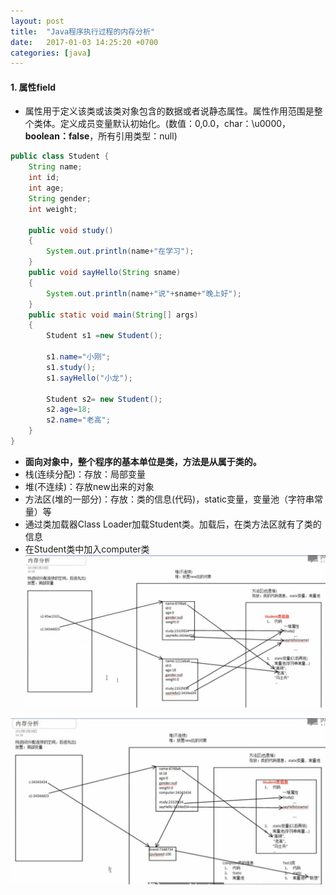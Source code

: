 ```yaml
---
layout: post
title:  "Java程序执行过程的内存分析"
date:   2017-01-03 14:25:20 +0700
categories: [java]
---
```


#### 1. 属性field ####


- 属性用于定义该类或该类对象包含的数据或者说静态属性。属性作用范围是整个类体。定义成员变量默认初始化。(数值：0,0.0，char：\u0000，**boolean：false**，所有引用类型：null)

```java
public class Student {
	String name;
	int id;
	int age;
	String gender;
	int weight;
	
	public void study()
	{
		System.out.println(name+"在学习");
	}
	public void sayHello(String sname)
	{
		System.out.println(name+"说"+sname+"晚上好");
	}
	public static void main(String[] args)
	{
		Student s1 =new Student();
		
		s1.name="小刚";
		s1.study();
		s1.sayHello("小龙");
		
		Student s2= new Student();
		s2.age=18;
		s2.name="老高";
	}
}
```

- **面向对象中，整个程序的基本单位是类，方法是从属于类的。**
- 栈(连续分配)：存放：局部变量
- 堆(不连续)：存放new出来的对象
- 方法区(堆的一部分)：存放：类的信息(代码)，static变量，变量池（字符串常量）等
- 通过类加载器Class Loader加载Student类。加载后，在类方法区就有了类的信息
- 在Student类中加入computer类
![fenxi1](https://raw.githubusercontent.com/Qlb6x/Qlb6x.github.io/master/img/5.jpg "fenxi1")

![fenxi2](https://raw.githubusercontent.com/Qlb6x/Qlb6x.github.io/master/img/6.jpg "fenxi2")


